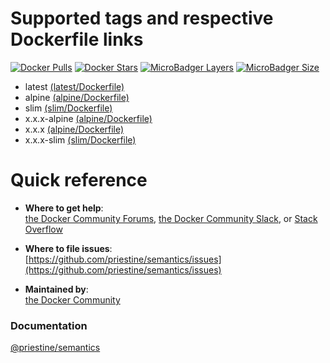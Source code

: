 # Supported tags and respective Dockerfile links

[![Docker Pulls](https://img.shields.io/docker/pulls/priestine/semantics.svg)](https://hub.docker.com/r/priestine/semantics) [![Docker Stars](https://img.shields.io/docker/stars/priestine/semantics.svg)](https://hub.docker.com/r/priestine/semantics) [![MicroBadger Layers](https://img.shields.io/microbadger/layers/priestine/semantics.svg)](https://hub.docker.com/r/priestine/semantics) [![MicroBadger Size](https://img.shields.io/microbadger/image-size/priestine/semantics.svg)](https://hub.docker.com/r/priestine/semantics)

* latest [(latest/Dockerfile)](https://github.com/priestine/semantics/blob/master/docker/alpine.Dockerfile)
* alpine [(alpine/Dockerfile)](https://github.com/priestine/semantics/blob/master/docker/alpine.Dockerfile)
* slim [(slim/Dockerfile)](https://github.com/priestine/semantics/blob/master/docker/slim.Dockerfile)
* x.x.x-alpine [(alpine/Dockerfile)](https://github.com/priestine/semantics/blob/master/docker/alpine.Dockerfile)
* x.x.x [(alpine/Dockerfile)](https://github.com/priestine/semantics/blob/master/docker/alpine.Dockerfile)
* x.x.x-slim [(slim/Dockerfile)](https://github.com/priestine/semantics/blob/master/docker/slim.Dockerfile)

# Quick reference

-	**Where to get help**:  
	[the Docker Community Forums](https://forums.docker.com/), [the Docker Community Slack](https://blog.docker.com/2016/11/introducing-docker-community-directory-docker-community-slack/), or [Stack Overflow](https://stackoverflow.com/search?tab=newest&q=docker)

-	**Where to file issues**:  
	[https://github.com/priestine/semantics/issues](https://github.com/priestine/semantics/issues)

-	**Maintained by**:  
	[the Docker Community](https://github.com/docker-library/hello-world)

### Documentation

[@priestine/semantics](https://github.com/priestine/semantics)
